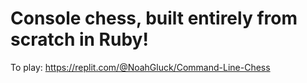 # Console chess, built entirely from scratch in Ruby!

To play:
https://replit.com/@NoahGluck/Command-Line-Chess
